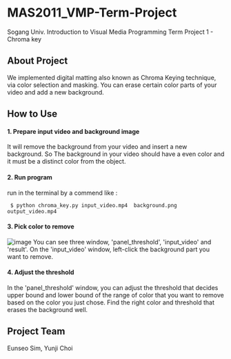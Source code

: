 # MAS2011_VMP-Term-Project
Sogang Univ. Introduction to Visual Media Programming Term Project 1 - Chroma key

## About Project
We implemented digital matting also known as Chroma Keying technique, via color selection and masking. You can erase certain color parts of your video and add a new background.

## How to Use
#### 1. Prepare input video and background image
It will remove the background from your video and insert a new background. So The background in your video should have a even color and it must be a distinct color from the object.

#### 2. Run program
run in the terminal by a commend like :
```
 $ python chroma_key.py input_video.mp4  background.png output_video.mp4
```
#### 3. Pick color to remove
![image](https://user-images.githubusercontent.com/55528304/204782194-4e5c1121-95c4-48c2-ad26-db51bdf1b703.png)
You can see three window, 'panel_threshold', 'input_video' and 'result'. On the 'input_video' window, left-click the background part you want to remove.

#### 4. Adjust the threshold
In the 'panel_threshold' window, you can adjust the threshold that decides upper bound and lower bound of the range of color that you want to remove based on the color you just chose.
Find the right color and threshold that erases the background well.

## Project Team 
Eunseo Sim, Yunji Choi

